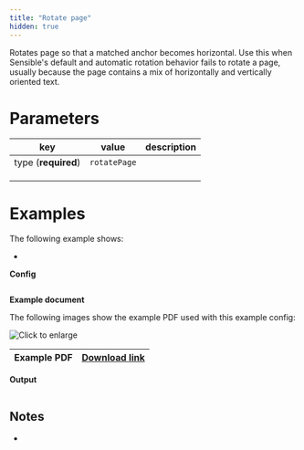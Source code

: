 ```yaml
---
title: "Rotate page"
hidden: true
---
```


Rotates page so that a matched anchor becomes horizontal. Use this when Sensible's default and automatic rotation behavior fails to rotate a page, usually because the page contains a mix of horizontally and vertically oriented text. 

Parameters
====

| key                 | value        | description |
| ------------------- | ------------ | ----------- |
| type (**required**) | `rotatePage` |             |
|                     |              |             |
|                     |              |             |
|                     |              |             |

Examples
====

The following example shows:

- 

**Config**

```json

```

**Example document**

The following images show the example PDF used with this example config:

![Click to enlarge](https://raw.githubusercontent.com/sensible-hq/sensible-docs/main/readme-sync/assets/v0/images/final/rotate-page.png)

| Example PDF | [Download link](https://raw.githubusercontent.com/sensible-hq/sensible-docs/main/readme-sync/assets/v0/pdfs/rotate-page.pdf) |
| ------------------------------------------ | ------------------------------------------------------------ |

**Output**

```json

```

Notes
----

- 